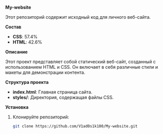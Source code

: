 **My-website**

Этот репозиторий содержит исходный код для личного веб-сайта.

**Состав**

- **CSS**: 57.4%
- **HTML**: 42.6%

**Описание**

Этот проект представляет собой статический веб-сайт, созданный с использованием HTML и CSS. Он включает в себя различные стили и макеты для демонстрации контента.

**Структура проекта**

- **index.html**: Главная страница сайта.
- **styles/**: Директория, содержащая файлы CSS.

**Установка**

1. Клонируйте репозиторий:
   ```bash
   git clone https://github.com/V1ad0s1k100/My-website.git
   ```
